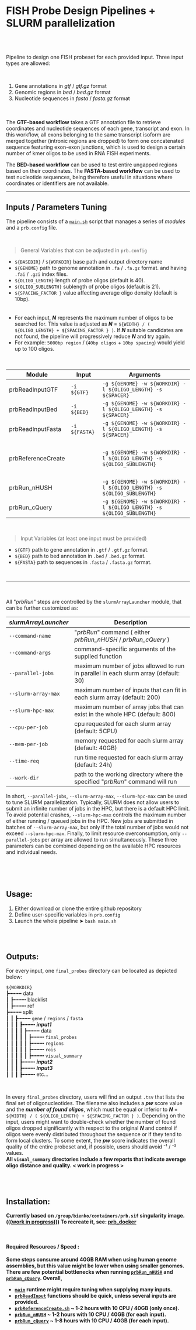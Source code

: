 # FISH Probe Design Pipelines + SLURM parallelization

<br><br>

Pipeline to design one FISH probeset for each provided input. Three input types are allowed:

<br>

1. Gene annotations in *gtf* / *gtf.gz* format
2. Genomic regions in *bed* / *bed.gz* format
3. Nucleotide sequences in *fasta* / *fasta.gz* format


<br><br>
The **GTF-based workflow** takes a GTF annotation file to retrieve coordinates and nucleotide sequences of each gene, transcript and exon. In this workflow, all exons belonging to the same transcript isoform are merged together (intronic regions are dropped) to form one concatenated sequence featuring exon-exon junctions, which is used to design a certain number of kmer oligos to be used in RNA FISH experiments.

The **BED-based workflow** can be used to test entire ungapped regions based on their coordinates. The **FASTA-based workflow** can be used to test nucleotide sequences, being therefore useful in situations where coordinates or identifiers are not available.

---- 


## Inputs / Parameters Tuning

The pipeline consists of a [`main.sh`](./prb_pipeline/main.sh) script that manages a series of *modules* and a `prb.config` file.

<br>

> General Variables that can be adjusted in `prb.config`
- `${BASEDIR}` / `${WORKDIR}` base path and output directory name
- `${GENOME}` path to genome annotation in `.fa` / `.fa.gz` format. and having `.fai` / `.gzi` index files.
- `${OLIGO_LENGTH}` length of probe oligos (default is 40).
- `${OLIGO_SUBLENGTH}` sublength of probe oligos (default is 21).
- `${SPACING_FACTOR }` value affecting average oligo density (default is 10bp). <br><br><br>
- For each input, ***N*** represents the maximum number of oligos to be searched for. This value is adjusted as ***N*** = `${WIDTH} / ( ${OLIGO_LENGTH} + ${SPACING_FACTOR } )`. If ***N*** suitable candidates are not found, the pipeline will progressively reduce ***N*** and try again.
- For example: `5000bp region` / (`40bp oligos` + `10bp spacing`) would yield up to 100 oligos.


<br>

 | Module | Input | Arguments |
 | -------- | ----------- | ----------- | 
 | prbReadInputGTF |  `-i ${GTF}`  | `-g ${GENOME} -w ${WORKDIR} -l ${OLIGO_LENGTH} -s ${SPACER}` |
 | prbReadInputBed | `-i ${BED}` |  `-g ${GENOME} -w ${WORKDIR} -l ${OLIGO_LENGTH} -s ${SPACER}` |
 | prbReadInputFasta | `-i ${FASTA}` | `-g ${GENOME} -w ${WORKDIR} -l ${OLIGO_LENGTH} -s ${SPACER}` |
 | <br> | |
 | prbReferenceCreate | | `-g ${GENOME} -w ${WORKDIR} -l ${OLIGO_LENGTH} -s ${OLIGO_SUBLENGTH}` |
 | <br> | |
 | prbRun_nHUSH | |  `-g ${GENOME} -w ${WORKDIR} -l ${OLIGO_LENGTH} -s ${OLIGO_SUBLENGTH}` |
 | prbRun_cQuery | | `-g ${GENOME} -w ${WORKDIR} -l ${OLIGO_LENGTH} -s ${OLIGO_SUBLENGTH}` |

<br>

> Input Variables (at least one input must be provided)

- `${GTF}` path to gene annotation in `.gtf` / `.gtf.gz` format.
- `${BED}` path to bed annotation in `.bed` / `.bed.gz` format. 
- `${FASTA}` path to sequences in `.fasta` / `.fasta.gz` format.

<br>

---

<br>

All "*prbRun*" steps are controlled by the `slurmArrayLauncher` module, that can be further customized as:

 | *slurmArrayLauncher* | Description |
 | --------------------------  | ----------- |
 | `--command-name` | "*prbRun*" command ( either *prbRun_nHUSH* / *prbRun_cQuery* ) | 
 | `--command-args` | command-specific arguments of the supplied function | 
 | `--parallel-jobs` | maximum number of jobs allowed to run in parallel in each slurm array (default: 30) |
 | `--slurm-array-max` | maximum number of inputs that can fit in each slurm array (default: 200) | 
 | `--slurm-hpc-max` | maximum number of array jobs that can exist in the whole HPC (default: 800) |
 | `--cpu-per-job` | cpu requested for each slurm array (default:  5CPU) |
 | `--mem-per-job` | memory requested for each slurm array (default: 40GB) |
 | `--time-req`  | run time requested for each slurm array (default: 24h) |
 | `--work-dir` | path to the working directory where the specified "*prbRun*" command will run | 
            
In short, `--parallel-jobs`, `--slurm-array-max`, `--slurm-hpc-max` can be used to tune SLURM parallelization. Typically, SLURM does not allow users to submit an infinite number of jobs in the HPC, but there is a default HPC limit. To avoid potential crashes, `--slurm-hpc-max` controls the maximum number of either running / queued jobs in the HPC. New jobs are submitted in batches of `--slurm-array-max`, but only if the total number of jobs would not exceed `--slurm-hpc-max`. Finally, to limit resource overconsumption, only `--parallel-jobs` per array are allowed to run simultaneously. These three parameters can be combined depending on the available HPC resources and individual needs.

<br><br><br>

## Usage:

1. Either download or clone the entire github repository
2. Define user-specific variables in `prb.config`
3. Launch the whole pipeline ➤ ```bash main.sh```<br>

<br><br>

## Outputs:

For every input, one `final_probes` directory can be located as depicted below:

`${WORKDIR}`    
┣╍╍╍╍  data       
┃   ┣╍╍╍╍ blacklist       
┃   ┣╍╍╍╍ ref   
┣╍╍╍╍ split       
┃   ┃   ┣╍╍╍╍ `gene` / `regions` / `fasta`         
┃   ┃   ┃   ┣╍╍╍╍ ***input1***         
┃   ┃   ┃   ┃   ┣╍╍╍╍ data         
┃   ┃   ┃   ┃   ┃   ┣╍╍╍╍ `final_probes`         
┃   ┃   ┃   ┃   ┃   ┣╍╍╍╍ `regions`         
┃   ┃   ┃   ┃   ┃   ┣╍╍╍╍ `rois`     
┃   ┃   ┃   ┃   ┃   ┣╍╍╍╍ `visual_summary`    
┃   ┃   ┃   ┣╍╍╍╍ ***input2***         
┃   ┃   ┃   ┣╍╍╍╍ ***input3***          
┃   ┃   ┃   ┣╍╍╍╍ etc...     

<br> 

In every `final_probes` directory, users will find an output `.tsv` that lists the final set of oligonucleotides. The filename also includes a ***pw*** score value and the ***number of found oligos***, which must be equal or inferior to ***N*** = `${WIDTH} / ( ${OLIGO_LENGTH} + ${SPACING_FACTOR } )`. Depending on the input, users might want to double-check whether the number of found oligos dropped significantly with respect to the original ***N*** and control if oligos were evenly distributed throughout the sequence or if they tend to form local clusters. To some extent, the ***pw*** score indicates the overall quality of the entire probeset and, if possible, users should avoid ⁻¹ / ⁻² values. <br><b>
All `visual_summary` directories include a few reports that indicate average oligo distance and quality.
 < work in progress > 


<br>


<br>


## Installation:

Currently based on `/group/bienko/containers/prb.sif` singularity image.<br>
(((<ins>work in progress</ins>))) To recreate it, see: [prb_docker](./prb_docker)

<br>

#### Required Resources / Speed :

Some steps consume around **40GB RAM** when using human genome assemblies, but this value might be lower when using smaller genomes. There are few potential bottlenecks when running [`prbRun_nHUSH`](./prb_pipeline/modules/prbRun_nHUSH.sh) and [`prbRun_cQuery`](./prb_pipeline/modules/prbRun_cQuery.sh). Overall, 

- [`main`](./prb_pipeline/main.sh) runtime might require tuning when supplying many inputs.
- [`prbReadInput`](./prb_pipeline/modules/prbReadInputGTF.sh) functions should be quick, unless several inputs are provided.
- [`prbReferenceCreate.sh`](./prb_pipeline/modules/prbReferenceCreate.sh) ~ 1-2 hours with 10 CPU / 40GB (only once).
- [`prbRun_nHUSH`](./prb_pipeline/modules/prbRun_nHUSH.sh) ~ 1-2 hours with 10 CPU / 40GB (for each input).
- [`prbRun_cQuery`](./prb_pipeline/modules/prbRun_cQuery.sh) ~ 1-8 hours with 10 CPU / 40GB (for each input).




<br><br><br>



